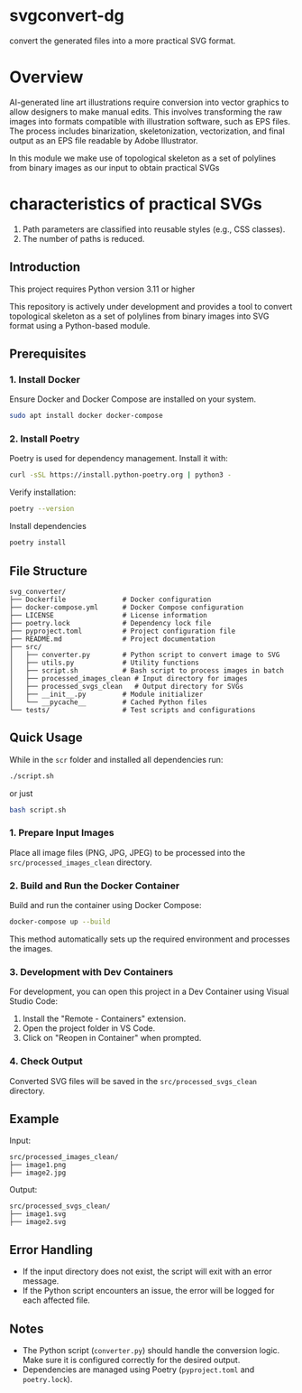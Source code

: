 # svgconvert-dg
convert the generated  files into a more practical SVG format.

# Overview
AI-generated line art illustrations require conversion into vector graphics to allow designers to make manual edits. This involves transforming the raw images into formats compatible with illustration software, such as EPS files. The process includes binarization, skeletonization, vectorization, and final output as an EPS file readable by Adobe Illustrator.

In this module we make use of topological skeleton as a set of polylines from binary images as our input to obtain practical SVGs

# characteristics of practical SVGs
1. Path parameters are classified into reusable styles (e.g., CSS classes).
2. The number of paths is reduced.

## Introduction
This project requires Python version 3.11 or higher

This repository is actively under development and provides a tool to convert topological skeleton as a set of polylines from binary images into SVG format using a Python-based module. 

## Prerequisites
### 1. Install Docker
Ensure Docker and Docker Compose are installed on your system.
```bash
sudo apt install docker docker-compose
```

### 2. Install Poetry
Poetry is used for dependency management. Install it with:
```bash
curl -sSL https://install.python-poetry.org | python3 -
```
Verify installation:
```bash
poetry --version
```
Install dependencies
```bash
poetry install
```
## File Structure
```
svg_converter/
├── Dockerfile              # Docker configuration
├── docker-compose.yml      # Docker Compose configuration
├── LICENSE                 # License information
├── poetry.lock             # Dependency lock file
├── pyproject.toml          # Project configuration file
├── README.md               # Project documentation
├── src/
│   ├── converter.py        # Python script to convert image to SVG
│   ├── utils.py            # Utility functions
│   ├── script.sh           # Bash script to process images in batch
│   ├── processed_images_clean # Input directory for images
│   ├── processed_svgs_clean   # Output directory for SVGs
│   ├── __init__.py         # Module initializer
│   └── __pycache__         # Cached Python files
└── tests/                  # Test scripts and configurations
```

## Quick Usage
While in the `scr` folder and installed all dependencies run:
```bash
./script.sh
```
or just
```bash
bash script.sh
```
### 1. Prepare Input Images
Place all image files (PNG, JPG, JPEG) to be processed into the `src/processed_images_clean` directory.

### 2. Build and Run the Docker Container
Build and run the container using Docker Compose:
```bash
docker-compose up --build
```
This method automatically sets up the required environment and processes the images.

### 3. Development with Dev Containers
For development, you can open this project in a Dev Container using Visual Studio Code:
1. Install the "Remote - Containers" extension.
2. Open the project folder in VS Code.
3. Click on "Reopen in Container" when prompted.

### 4. Check Output
Converted SVG files will be saved in the `src/processed_svgs_clean` directory.

## Example
Input:
```
src/processed_images_clean/
├── image1.png
├── image2.jpg
```
Output:
```
src/processed_svgs_clean/
├── image1.svg
├── image2.svg
```

## Error Handling
- If the input directory does not exist, the script will exit with an error message.
- If the Python script encounters an issue, the error will be logged for each affected file.

## Notes
- The Python script (`converter.py`) should handle the conversion logic. Make sure it is configured correctly for the desired output.
- Dependencies are managed using Poetry (`pyproject.toml` and `poetry.lock`).
